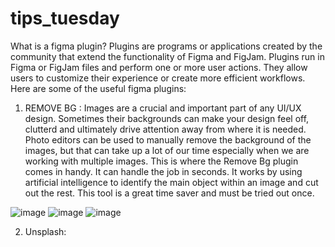 # tips_tuesday
What is a figma plugin?
Plugins are programs or applications created by the community that extend the functionality of Figma and FigJam. Plugins run in Figma or FigJam files and perform one or more user actions. They allow users to customize their experience or create more efficient workflows.
Here are some of the useful figma plugins:

1) REMOVE BG :
Images are a crucial and important part of any UI/UX design. Sometimes their backgrounds can make your design feel off, clutterd and ultimately drive attention away from where it is needed. 
Photo editors can be used to manually remove the background of the images, but that can take up a lot of our time especially when we are working with multiple images. This is where the Remove Bg plugin comes in handy. It can handle the job in seconds. It works by using artificial intelligence to identify the main object within an image and cut out the rest. This tool is a great time saver and must be tried out once.

![image](https://user-images.githubusercontent.com/90615759/182789136-d82a4eb8-cb40-42a9-8fb3-fadb09e1fd81.png)
![image](https://user-images.githubusercontent.com/90615759/182788844-8513fdbe-c89e-45eb-80dd-f95e1ae89691.png)
![image](https://user-images.githubusercontent.com/90615759/182788864-c575efbc-a7b7-4a46-9c20-e1ec7762d5b9.png)

2) Unsplash:

